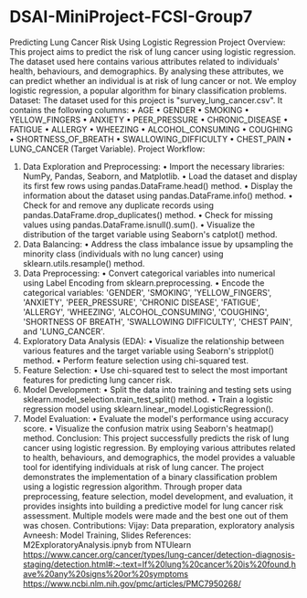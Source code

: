 # DSAI-MiniProject-FCSI-Group7
Predicting Lung Cancer Risk Using Logistic Regression
Project Overview:
This project aims to predict the risk of lung cancer using logistic regression. The dataset used here contains various attributes related to individuals' health, behaviours, and demographics. By analysing these attributes, we can predict whether an individual is at risk of lung cancer or not. We employ logistic regression, a popular algorithm for binary classification problems.
Dataset:
The dataset used for this project is "survey_lung_cancer.csv". It contains the following columns:
•	AGE
•	GENDER
•	SMOKING
•	YELLOW_FINGERS
•	ANXIETY
•	PEER_PRESSURE
•	CHRONIC_DISEASE
•	FATIGUE
•	ALLERGY
•	WHEEZING
•	ALCOHOL_CONSUMING
•	COUGHING
•	SHORTNESS_OF_BREATH
•	SWALLOWING_DIFFICULTY
•	CHEST_PAIN
•	LUNG_CANCER (Target Variable).
Project Workflow:
1.	Data Exploration and Preprocessing:
•	Import the necessary libraries: NumPy, Pandas, Seaborn, and Matplotlib.
•	Load the dataset and display its first few rows using pandas.DataFrame.head() method.
•	Display the information about the dataset using pandas.DataFrame.info() method.
•	Check for and remove any duplicate records using pandas.DataFrame.drop_duplicates() method.
•	Check for missing values using pandas.DataFrame.isnull().sum().
•	Visualize the distribution of the target variable using Seaborn's catplot() method.
2.	Data Balancing:
•	Address the class imbalance issue by upsampling the minority class (individuals with no lung cancer) using sklearn.utils.resample() method.
3.	Data Preprocessing:
•	Convert categorical variables into numerical using Label Encoding from sklearn.preprocessing.
•	Encode the categorical variables: 'GENDER', 'SMOKING', 'YELLOW_FINGERS', 'ANXIETY', 'PEER_PRESSURE', 'CHRONIC DISEASE', 'FATIGUE', 'ALLERGY', 'WHEEZING', 'ALCOHOL_CONSUMING', 'COUGHING', 'SHORTNESS OF BREATH', 'SWALLOWING DIFFICULTY', 'CHEST PAIN', and 'LUNG_CANCER'.
4.	Exploratory Data Analysis (EDA):
•	Visualize the relationship between various features and the target variable using Seaborn's stripplot() method.
•	Perform feature selection using chi-squared test.
5.	Feature Selection:
•	Use chi-squared test to select the most important features for predicting lung cancer risk.
6.	Model Development:
•	Split the data into training and testing sets using sklearn.model_selection.train_test_split() method.
•	Train a logistic regression model using sklearn.linear_model.LogisticRegression().
7.	Model Evaluation:
•	Evaluate the model's performance using accuracy score.
•	Visualize the confusion matrix using Seaborn's heatmap() method.
Conclusion:
This project successfully predicts the risk of lung cancer using logistic regression. By employing various attributes related to health, behaviours, and demographics, the model provides a valuable tool for identifying individuals at risk of lung cancer. The project demonstrates the implementation of a binary classification problem using a logistic regression algorithm. Through proper data preprocessing, feature selection, model development, and evaluation, it provides insights into building a predictive model for lung cancer risk assessment. Multiple models were made and the best one out of them was chosen.
Contributions:
Vijay: Data preparation, exploratory analysis
Avneesh: Model Training, Slides
References:
M2ExploratoryAnalysis.ipnyb from NTUlearn
https://www.cancer.org/cancer/types/lung-cancer/detection-diagnosis-staging/detection.html#:~:text=If%20lung%20cancer%20is%20found,have%20any%20signs%20or%20symptoms
https://www.ncbi.nlm.nih.gov/pmc/articles/PMC7950268/

